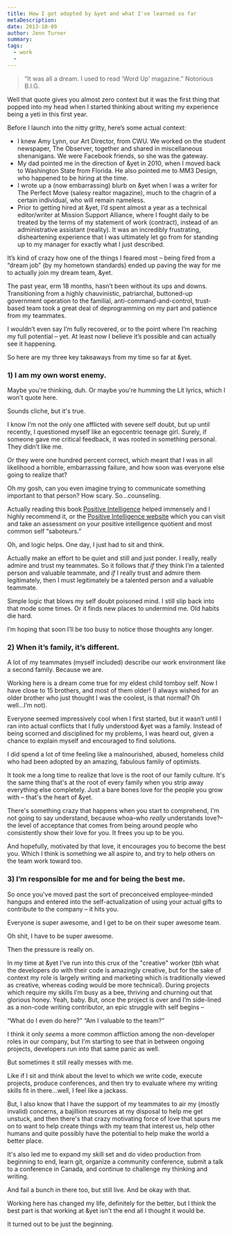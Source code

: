```yaml
---
title: How I got adopted by &yet and what I've learned so far
metaDescription: 
date: 2013-10-09
author: Jenn Turner
summary: 
tags:
  - work
  - 
---
```


> “It was all a dream. I used to read ‘Word Up’ magazine.” Notorious B.I.G.

Well that quote gives you almost zero context but it was the first thing that popped into my head when I started thinking about writing my experience being a yeti in this first year.

Before I launch into the nitty gritty, here’s some actual context:

* I knew Amy Lynn, our Art Director, from CWU. We worked on the student newspaper, The Observer, together and shared in miscellaneous shenanigans. We were Facebook friends, so she was the gateway.
* My dad pointed me in the direction of &yet in 2010, when I moved back to Washington State from Florida. He also pointed me to MM3 Design, who happened to be hiring at the time.
* I wrote up a (now embarrassing) blurb on &yet when I was a writer for The Perfect Move (salesy realtor magazine), much to the chagrin of a certain individual, who will remain nameless.
* Prior to getting hired at &yet, I’d spent almost a year as a technical editor/writer at Mission Support Alliance, where I fought daily to be treated by the terms of my statement of work (contract), instead of an administrative assistant (reality). It was an incredibly frustrating, disheartening experience that I was ultimately let go from for standing up to my manager for exactly what I just described.

It’s kind of crazy how one of the things I feared most – being fired from a “dream job” (by my hometown standards) ended up paving the way for me to actually join my dream team, &yet.

The past year, erm 18 months, hasn’t been without its ups and downs. Transitioning from a highly chauvinistic, patriarchal, buttoned-up government operation to the familial, anti-command-and-control, trust-based team took a great deal of deprogramming on my part and patience from my teammates.

I wouldn’t even say I’m fully recovered, or to the point where I’m reaching my full potential – yet. At least now I believe it’s possible and can actually see it happening.

So here are my three key takeaways from my time so far at &yet.

### 1) I am my own worst enemy.
Maybe you're thinking, duh. Or maybe you're humming the Lit lyrics, which I won't quote here.

Sounds cliche, but it's true.

I know I’m not the only one afflicted with severe self doubt, but up until recently, I questioned myself like an egocentric teenage girl. Surely, if someone gave me critical feedback, it was rooted in something personal. They didn’t like me.

Or they were one hundred percent correct, which meant that I was in all likelihood a horrible, embarrassing failure, and how soon was everyone else going to realize that?

Oh my gosh, can you even imagine trying to communicate something important to that person? How scary. So...counseling.

Actually reading this book [Positive Intelligence](https://www.positiveintelligence.com/resources/) helped immensely and I highly recommend it, or the [Positive Intelligence website](https://www.positiveintelligence.com/) which you can visit and take an assessment on your positive intelligence quotient and most common self “saboteurs.”

Oh, and logic helps. One day, I just had to sit and think.

Actually make an effort to be quiet and still and just ponder. I really, really admire and trust my teammates. So it follows that *if* they think I’m a talented person and valuable teammate, and *if* I really trust and admire them legitimately, then I must legitimately be a talented person and a valuable teammate.

Simple logic that blows my self doubt poisoned mind. I still slip back into that mode some times. Or it finds new places to undermind me. Old habits die hard.

I’m hoping that soon I’ll be too busy to notice those thoughts any longer.

### 2) When it’s family, it’s different.
A lot of my teammates (myself included) describe our work environment like a second family. Because we are.

Working here is a dream come true for my eldest child tomboy self. Now I have close to 15 brothers, and most of them older! (I always wished for an older brother who just thought I was the coolest, is that normal? Oh well...I’m not).

Everyone seemed impressively cool when I first started, but it wasn’t until I ran into actual conflicts that I fully understood &yet was a family. Instead of being scorned and disciplined for my problems, I was heard out, given a chance to explain myself and encouraged to find solutions.

I did spend a lot of time feeling like a malnourished, abused, homeless child who had been adopted by an amazing, fabulous family of optimists.

It took me a long time to realize that love is the root of our family culture. It's the same thing that's at the root of every family when you strip away everything else completely. Just a bare bones love for the people you grow with – that's the heart of &yet.

There's something crazy that happens when you start to comprehend, I'm not going to say understand, because whoa–who *really* understands love?–the level of acceptance that comes from being around people who consistently show their love for you. It frees you up to be you.

And hopefully, motivated by that love, it encourages you to become the best you. Which I think is something we all aspire to, and try to help others on the team work toward too.

### 3) I’m responsible for me and for being the best me.
So once you've moved past the sort of preconceived employee-minded hangups and entered into the self-actualization of using your actual gifts to contribute to the company – it hits you.

Everyone is super awesome, and I get to be on their super awesome team.

Oh shit, I have to be super awesome.

Then the pressure is really on.

In my time at &yet I’ve run into this crux of the "creative" worker (tbh what the developers do with their code is amazingly creative, but for the sake of context my role is largely writing and marketing which is traditionally viewed as creative, whereas coding would be more technical). During projects which require my skills I’m busy as a bee, thriving and churning out that glorious honey. Yeah, baby. But, once the project is over and I’m side-lined as a non-code writing contributor, an epic struggle with self begins –

“What do I even do here?”
“Am I valuable to the team?”

I think it only *seems* a more common affliction among the non-developer roles in our company, but I'm starting to see that in between ongoing projects, developers run into that same panic as well.

But sometimes it still really messes with me.

Like if I sit and think about the level to which we write code, execute projects, produce conferences, and then try to evaluate where my writing skills fit in there...well, I feel like a jackass.

But, I also know that I have the support of my teammates to air my (mostly invalid) concerns, a bajillion resources at my disposal to help me get unstuck, and then there's that crazy motivating force of love that spurs me on to want to help create things with my team that interest us, help other humans and quite possibly have the potential to help make the world a better place.

It's also led me to expand my skill set and do video production from beginning to end, learn git, organize a community conference, submit a talk to a conference in Canada, and continue to challenge my thinking and writing.

And fail a bunch in there too, but still live. And be okay with that.

Working here has changed my life, definitely for the better, but I think the best part is that working at &yet isn't the end all I thought it would be.

It turned out to be just the beginning.